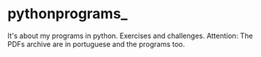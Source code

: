 # pythonprograms_
It's about my programs in python. Exercises and challenges. Attention: The PDFs archive are in portuguese and the programs too.
